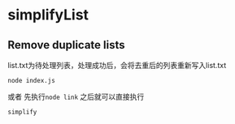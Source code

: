 # simplifyList

## Remove duplicate lists

list.txt为待处理列表，处理成功后，会将去重后的列表重新写入list.txt

```
node index.js
```

或者
先执行``node link``
之后就可以直接执行
```
simplify
```